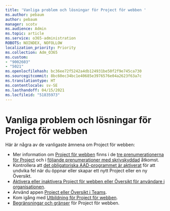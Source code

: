 ```yaml
---
title: 'Vanliga problem och lösningar för Project för webben '
ms.author: pebaum
author: pebaum
manager: scotv
ms.audience: Admin
ms.topic: article
ms.service: o365-administration
ROBOTS: NOINDEX, NOFOLLOW
localization_priority: Priority
ms.collection: Adm_O365
ms.custom:
- "9002603"
- "5021"
ms.openlocfilehash: bc36ee72f5242a4db124931be50f2f9e745ca730
ms.sourcegitcommit: 8bc60ec34bc1e40685e3976576e04a2623f63a7c
ms.translationtype: HT
ms.contentlocale: sv-SE
ms.lasthandoff: 04/15/2021
ms.locfileid: "51835973"
---
```

# <a name="project-for-the-web-common-issues-and-resolutions"></a>Vanliga problem och lösningar för Project för webben 

Här är några av de vanligaste ämnena om Project för webben:

- Mer information om [Project för webben](https://support.microsoft.com/office/what-is-project-for-the-web-c19b2421-3c9d-4037-97c6-f66b6e1d2eb5) finns i de [tre prenumerationerna för Project](https://products.office.com/project/compare-microsoft-project-management-software) och i [följande prenumerationer med skrivskyddad](https://docs.microsoft.com/project-for-the-web/office-365-user-view-access-to-project-and-roadmap) åtkomst.
- Kontrollera att [det obligatoriska AAD-programmet är aktiverat](https://techcommunity.microsoft.com/t5/project-support-blog/roadmap-have-you-disabled-some-necessary-services/ba-p/815067) för att undvika fel när du öppnar eller skapar ett nytt Project eller en ny Översikt.
- [Aktivera eller inaktivera Project för webben eller Översikt för användare i organisationen](https://docs.microsoft.com/project-for-the-web/turn-project-for-the-web-off).
- Använd appen [Project eller Översikt i Teams](https://support.microsoft.com/office/2dc584e6-2f6c-4e2d-9008-0b3f6845eb52).
- Kom igång med [Utbildning för Project för webben](https://support.office.com/article/50bf3e29-0f0d-4b7a-9d2c-7c78389b67ad).
- [Begränsningar och gränser](https://docs.microsoft.com/project-for-the-web/project-for-the-web-limits-and-boundaries) för Project för webben.
